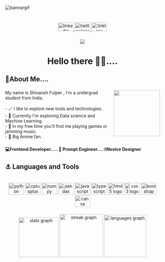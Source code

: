 ![bannargif](https://github.com/Pin4sf/Pin4sf/assets/83578233/62ef4717-5e4d-4c99-99ed-42ee4acbaebf)

###

<br clear="both">

<div align="center">
  <a href="https://www.linkedin.com/in/shivansh-fulper-463968223/" target="_blank">
    <img src="https://raw.githubusercontent.com/maurodesouza/profile-readme-generator/master/src/assets/icons/social/linkedin/default.svg" width="51" height="28" alt="linkedin logo"  />
  </a>
  <a href="https://twitter.com/FulperShivansh" target="_blank">
    <img src="https://raw.githubusercontent.com/maurodesouza/profile-readme-generator/master/src/assets/icons/social/twitter/default.svg" width="51" height="28" alt="twitter logo"  />
  </a>
  <a href="https://heylink.me/ShivanshFulper/" target="_blank">
    <img src="https://raw.githubusercontent.com/maurodesouza/profile-readme-generator/master/src/assets/icons/social/linktree/default.svg" width="51" height="28" alt="linktree logo"  />
  </a>
</div>

###

<div align="center">
  <img src="https://visitor-badge.laobi.icu/badge?page_id=Pin4sf.Pin4sf&right_color=crimson&left_text=visitors"  />
</div>

###

<h1 align="center">Hello there 👋🏽....</h1>

###

<h2 align="left">👾About Me....</h2>

###
<img align="right" height="150" src="https://i.pinimg.com/originals/54/e3/7d/54e37d8074ebcde1d96c77d7b2a7f310.gif"/>
<p align="left">My name is Shivansh Fulper , I'm a undergrad student from India.<br><br>- 🪄 I like to explore new tools and technologies.<br>- 🌟 Currently I'm exploring Data science and Machine Learning.<br>- 🔮 In my free time you'll find me playing games or jamming music.<br>- 🎥 Big Anime fan.</p>

###

<h4 align="left">💻Frontend Developer.....  🤖 Prompt Engineer.... 🀄Novice Designer</h4>

###

<h2 align="left">⚓ Languages and Tools</h2>

###

<br clear="both">

<div align="center">
  <img src="https://cdn.jsdelivr.net/gh/devicons/devicon/icons/python/python-original.svg" height="38" width="50" alt="python logo"  />
  <img src="https://cdn.jsdelivr.net/gh/devicons/devicon/icons/cplusplus/cplusplus-original.svg" height="38" width="50" alt="cplusplus logo"  />
  <img src="https://cdn.jsdelivr.net/gh/devicons/devicon/icons/numpy/numpy-original.svg" height="38" width="50" alt="numpy logo"  />
  <img src="https://cdn.jsdelivr.net/gh/devicons/devicon/icons/pandas/pandas-original.svg" height="38" width="50" alt="pandas logo"  />
  <img src="https://cdn.jsdelivr.net/gh/devicons/devicon/icons/javascript/javascript-original.svg" height="38" width="50" alt="javascript logo"  />
  <img src="https://cdn.jsdelivr.net/gh/devicons/devicon/icons/typescript/typescript-original.svg" height="38" width="50" alt="typescript logo"  />
  <img src="https://cdn.jsdelivr.net/gh/devicons/devicon/icons/html5/html5-original.svg" height="38" width="50" alt="html5 logo"  />
  <img src="https://cdn.jsdelivr.net/gh/devicons/devicon/icons/css3/css3-original.svg" height="38" width="50" alt="css3 logo"  />
  <img src="https://cdn.jsdelivr.net/gh/devicons/devicon/icons/bootstrap/bootstrap-original.svg" height="38" width="50" alt="bootstrap logo"  />
  <img src="https://cdn.jsdelivr.net/gh/devicons/devicon/icons/canva/canva-original.svg" height="38" width="50" alt="canva logo"  />
</div>

###

<div align="center">
  <img src="https://github-readme-stats.vercel.app/api?username=Pin4sf&hide_title=false&hide_rank=false&show_icons=true&include_all_commits=true&count_private=true&disable_animations=false&theme=synthwave&locale=en&hide_border=true&order=1" height="130" alt="stats graph"  />
  <img src="https://streak-stats.demolab.com?user=Pin4sf&locale=en&mode=daily&theme=synthwave&hide_border=true&border_radius=5&order=3" height="140" alt="streak graph"  />
  <img src="https://github-readme-stats.vercel.app/api/top-langs?username=Pin4sf&locale=en&hide_title=false&layout=compact&card_width=320&langs_count=5&theme=synthwave&hide_border=true&order=2" height="138" alt="languages graph"  />
</div>

###
